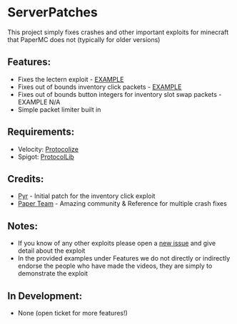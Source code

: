 # ServerPatches
This project simply fixes crashes and other important exploits for minecraft that PaperMC does not (typically for older versions)

## Features:
- Fixes the lectern exploit - [EXAMPLE](https://www.youtube.com/watch?v=SvdO8ZSHQdo)
- Fixes out of bounds inventory click packets - [EXAMPLE](https://www.youtube.com/watch?v=MIJR-nuwFi4)
- Fixes out of bounds button integers for inventory slot swap packets - EXAMPLE N/A
- Simple packet limiter built in

## Requirements: 
- Velocity: [Protocolize](https://github.com/Exceptionflug/protocolize/)
- Spigot: [ProtocolLib](https://github.com/dmulloy2/ProtocolLib/)
  
## Credits:
- [Pyr](https://github.com/Pyrbu) - Initial patch for the inventory click exploit
- [Paper Team](https://github.com/PaperMC/) - Amazing community & Reference for multiple crash fixes

## Notes:
- If you know of any other exploits please open a [new issue](https://github.com/summiner/ServerPatches/issues/new) and give detail about the exploit
- In the provided examples under Features we do not directly or indirectly endorse the people who have made the videos, they are simply to demonstrate the exploit

## In Development:
- None (open ticket for more features!)
